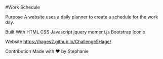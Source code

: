 #Work Schedule

Purpose
A website uses a daily planner to create a schedule for the work day.

Built With
HTML
CSS
Javascript
jquery
moment.js
Bootstrap
Iconic

Website
https://hages2.github.io/Challenge5Hage/

Contribution
Made with ❤️ by Stephanie